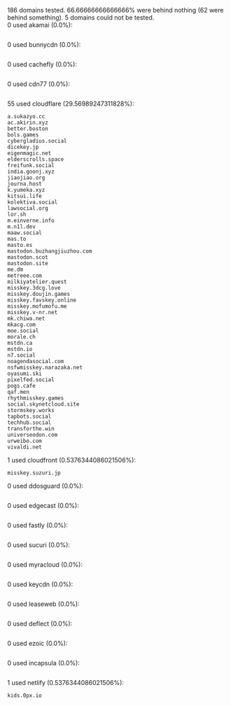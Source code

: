 186 domains tested. 66.66666666666666% were behind nothing (62 were behind something). 5 domains could not be tested.<br>
0 used akamai (0.0%):
```

```

0 used bunnycdn (0.0%):
```

```

0 used cachefly (0.0%):
```

```

0 used cdn77 (0.0%):
```

```

55 used cloudflare (29.56989247311828%):
```
a.sukazyo.cc
ac.akirin.xyz
better.boston
bols.games
cybergladius.social
dicekey.jp
eigenmagic.net
elderscrolls.space
freifunk.social
india.goonj.xyz
jiaojiao.org
journa.host
k.yumeka.xyz
kitsui.life
kolektiva.social
lawsocial.org
lor.sh
m.einverne.info
m.n1l.dev
maaw.social
mas.to
masto.es
mastodon.buzhangjiuzhou.com
mastodon.scot
mastodon.site
me.dm
metreee.com
milkiyatelier.quest
misskey.3dcg.love
misskey.doujin.games
misskey.favskey.online
misskey.mofumofu.me
misskey.v-nr.net
mk.chiwa.net
mkacg.com
moe.social
morale.ch
mstdn.ca
mstdn.io
n7.social
noagendasocial.com
nsfwmisskey.narazaka.net
oyasumi.ski
pixelfed.social
pogs.cafe
qaf.men
rhythmisskey.games
social.skynetcloud.site
stormskey.works
tapbots.social
techhub.social
transforthe.win
universeodon.com
urweibo.com
vivaldi.net
```

1 used cloudfront (0.5376344086021506%):
```
misskey.suzuri.jp
```

0 used ddosguard (0.0%):
```

```

0 used edgecast (0.0%):
```

```

0 used fastly (0.0%):
```

```

0 used sucuri (0.0%):
```

```

0 used myracloud (0.0%):
```

```

0 used keycdn (0.0%):
```

```

0 used leaseweb (0.0%):
```

```

0 used deflect (0.0%):
```

```

0 used ezoic (0.0%):
```

```

0 used incapsula (0.0%):
```

```

1 used netlify (0.5376344086021506%):
```
kids.0px.io
```
